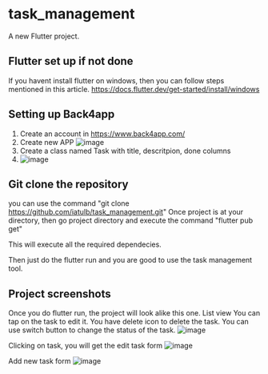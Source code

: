 # task_management

A new Flutter project.

## Flutter set up if not done
If you havent install flutter on windows, then you can follow steps mentioned in this article.
https://docs.flutter.dev/get-started/install/windows

## Setting up Back4app
1) Create an account in https://www.back4app.com/
2) Create new APP
   ![image](https://github.com/iatulb/task_management/assets/23653187/43e53e8d-b436-4a45-a336-f96b751e27ef)
3) Create a class named Task with title, descritpion, done columns
4) ![image](https://github.com/iatulb/task_management/assets/23653187/414c3c68-ce71-4c86-b55d-26079fe7ec2d)


## Git clone the repository

you can use the command "git clone https://github.com/iatulb/task_management.git"
Once project is at your directory, then go project directory and execute the command 
"flutter pub get"

This will execute all the required dependecies.

Then just do the flutter run and you are good to use the task management tool.

## Project screenshots
Once you do flutter run, the project will look alike this one.
List view
You can tap on the task to edit it.
You have delete icon to delete the task.
You can use switch button to change the status of the task.
![image](https://github.com/iatulb/task_management/assets/23653187/c3b0b56d-1abb-42f8-9b66-c8a14db0c3d3)

Clicking on task, you will get the edit task form
![image](https://github.com/iatulb/task_management/assets/23653187/1e89640e-7951-49ff-8d60-8c7c43ee2ab1)

Add new task form
![image](https://github.com/iatulb/task_management/assets/23653187/02ad386d-a763-4fa5-a3b0-75eb737c0182)




